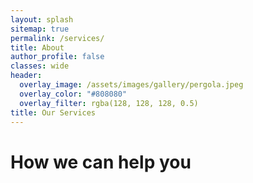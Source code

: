 ```yaml
---
layout: splash
sitemap: true
permalink: /services/
title: About
author_profile: false
classes: wide
header:
  overlay_image: /assets/images/gallery/pergola.jpeg
  overlay_color: "#808080"
  overlay_filter: rgba(128, 128, 128, 0.5)
title: Our Services
---
```

# How we can help you
